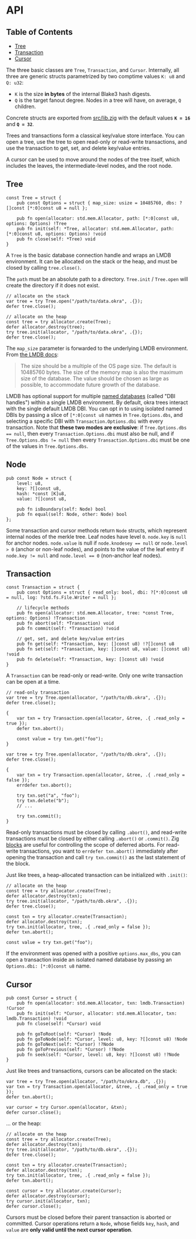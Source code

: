 # API

## Table of Contents

- [Tree](#tree)
- [Transaction](#transaction)
- [Cursor](#cursor)


The three basic classes are `Tree`, `Transaction`, and `Cursor`. Internally, all three are generic structs parametrized by two comptime values `K: u8` and `Q: u32`:

- `K` is the size **in bytes** of the internal Blake3 hash digests.
- `Q` is the target fanout degree. Nodes in a tree will have, on average, `Q` children.

Concrete structs are exported from [src/lib.zig](src/lib.zig) with the default values **`K = 16`** and **`Q = 32`**.

Trees and transactions form a classical key/value store interface. You can open a tree, use the tree to open read-only or read-write transactions, and use the transaction to get, set, and delete key/value entries.

A cursor can be used to move around the nodes of the tree itself, which includes the leaves, the intermediate-level nodes, and the root node.

## Tree

```zig
const Tree = struct {
    pub const Options = struct { map_size: usize = 10485760, dbs: ?[]const [*:0]const u8 = null };

    pub fn open(allocator: std.mem.Allocator, path: [*:0]const u8, options: Options) !Tree
    pub fn init(self: *Tree, allocator: std.mem.Allocator, path: [*:0]const u8, options: Options) !void
    pub fn close(self: *Tree) void
}
```

A `Tree` is the basic database connection handle and wraps an LMDB environment. It can be allocated on the stack or the heap, and must be closed by calling `tree.close()`.

The `path` must be an absolute path to a directory. `Tree.init` / `Tree.open` will create the directory if it does not exist.

```zig
// allocate on the stack
var tree = try Tree.open("/path/to/data.okra", .{});
defer tree.close();
```

```zig
// allocate on the heap
const tree = try allocator.create(Tree);
defer allocator.destroy(tree);
try tree.init(allocator, "/path/to/data.okra", .{});
defer tree.close();
```

The `map_size` parameter is forwarded to the underlying LMDB environment. From [the LMDB docs](http://www.lmdb.tech/doc/group__mdb.html#gaa2506ec8dab3d969b0e609cd82e619e5):

> The size should be a multiple of the OS page size. The default is 10485760 bytes. The size of the memory map is also the maximum size of the database. The value should be chosen as large as possible, to accommodate future growth of the database.

LMDB has optional support for multiple [named databases](http://www.lmdb.tech/doc/group__mdb.html#gac08cad5b096925642ca359a6d6f0562a) (called "DBI handles") within a single LMDB environment. By default, okra trees interact with the single default LMDB DBI. You can opt in to using isolated named DBIs by passing a slice of `[*:0]const u8` names in `Tree.Options.dbs`, and selecting a specific DBI with `Transaction.Options.dbi` with every transaction. Note that **these two modes are exclusive**: if `Tree.Options.dbs == null`, then every `Transaction.Options.dbi` must also be null, and if `Tree.Options.dbs != null` then every `Transaction.Options.dbi` must be one of the values in `Tree.Options.dbs`.

## Node

```zig
pub const Node = struct {
    level: u8,
    key: ?[]const u8,
    hash: *const [K]u8,
    value: ?[]const u8,

    pub fn isBoundary(self: Node) bool
    pub fn equal(self: Node, other: Node) bool
};
```

Some transaction and cursor methods return `Node` structs, which represent internal nodes of the merkle tree. Leaf nodes have level `0`. `node.key` is `null` for anchor nodes. `node.value` is null if `node.knodesey == null` or `node.level > 0` (anchor or non-leaf nodes), and points to the value of the leaf entry if `node.key != null` and `node.level == 0` (non-anchor leaf nodes).

## Transaction

```zig
const Transaction = struct {
    pub const Options = struct { read_only: bool, dbi: ?[*:0]const u8 = null, log: ?std.fs.File.Writer = null };
    
    // lifecycle methods
    pub fn open(allocator: std.mem.Allocator, tree: *const Tree, options: Options) !Transaction
    pub fn abort(self: *Transaction) void
    pub fn commit(self: *Transaction) !void

    // get, set, and delete key/value entries
    pub fn get(self: *Transaction, key: []const u8) !?[]const u8
    pub fn set(self: *Transaction, key: []const u8, value: []const u8) !void
    pub fn delete(self: *Transaction, key: []const u8) !void
}
```

A `Transaction` can be read-only or read-write. Only one write transaction can be open at a time. 

```zig
// read-only transaction
var tree = try Tree.open(allocator, "/path/to/db.okra", .{});
defer tree.close();

{
    var txn = try Transaction.open(allocator, &tree, .{ .read_only = true });
    defer txn.abort();

    const value = try txn.get("foo");
}
```

```zig
var tree = try Tree.open(allocator, "/path/to/db.okra", .{});
defer tree.close();

{
    var txn = try Transaction.open(allocator, &tree, .{ .read_only = false });
    errdefer txn.abort();

    try txn.set("a", "foo");
    try txn.delete("b");
    // ...

    try txn.commit();
}
```

Read-only transactions must be closed by calling `.abort()`, and read-write transactions must be closed by either calling `.abort()` or `.commit()`. Zig [blocks](https://ziglang.org/documentation/master/#Blocks) are useful for controlling the scope of deferred aborts. For read-write transactions, you want to `errdefer txn.abort()` immediately after opening the transaction and call `try txn.commit()` as the last statement of the block.

Just like trees, a heap-allocated transaction can be initialized with `.init()`:

```zig
// allocate on the heap
const tree = try allocator.create(Tree);
defer allocator.destroy(txn);
try tree.init(allocator, "/path/to/db.okra", .{});
defer tree.close();

const txn = try allocator.create(Transaction);
defer allocator.destroy(txn);
try txn.init(allocator, tree, .{ .read_only = false });
defer txn.abort();

const value = try txn.get("foo");
```

If the environment was opened with a positive `options.max_dbs`, you can open a transaction inside an isolated named database by passing an `Options.dbi: [*:0]const u8` name.

## Cursor

```zig
pub const Cursor = struct {
    pub fn open(allocator: std.mem.Allocator, txn: lmdb.Transaction) !Cursor
    pub fn init(self: *Cursor, allocator: std.mem.Allocator, txn: lmdb.Transaction) !void
    pub fn close(self: *Cursor) void

    pub fn goToRoot(self: *Cursor) !Node
    pub fn goToNode(self: *Cursor, level: u8, key: ?[]const u8) !Node
    pub fn goToNext(self: *Cursor) !?Node
    pub fn goToPrevious(self: *Cursor) !?Node
    pub fn seek(self: *Cursor, level: u8, key: ?[]const u8) !?Node
}
```

Just like trees and transactions, cursors can be allocated on the stack:

```zig
var tree = try Tree.open(allocator, "/path/to/okra.db", .{});
var txn = try Transaction.open(allocator, &tree, .{ .read_only = true });
defer txn.abort();

var cursor = try Cursor.open(allocator, &txn);
defer cursor.close();
```

... or the heap:

```zig
// allocate on the heap
const tree = try allocator.create(Tree);
defer allocator.destroy(txn);
try tree.init(allocator, "/path/to/db.okra", .{});
defer tree.close();

const txn = try allocator.create(Transaction);
defer allocator.destroy(txn);
try txn.init(allocator, tree, .{ .read_only = false });
defer txn.abort();

const cursor = try allocator.create(Cursor);
defer allocator.destroy(cursor);
try cursor.init(allocator, txn);
defer cursor.close();
```

Cursors must be closed before their parent transaction is aborted or committed. Cursor operations return a `Node`, whose fields `key`, `hash`, and `value` are **only valid until the next cursor operation**.